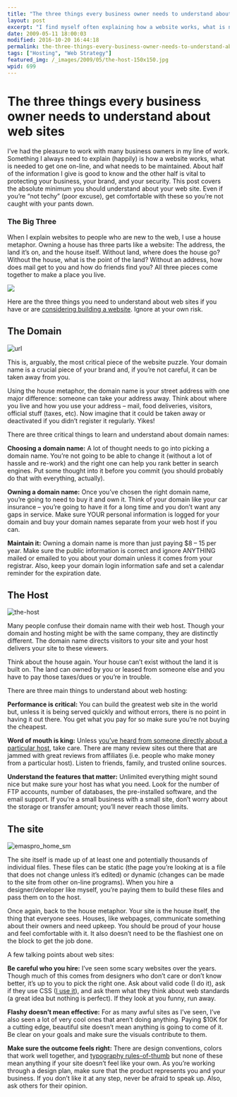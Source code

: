 ```yaml
---
title: "The three things every business owner needs to understand about web sites"
layout: post
excerpt: "I find myself often explaining how a website works, what is needed to get one on-line, and what needs to be maintained. About half of the information I give is good to know and the other half is vital to protecting your business, your brand, and your security."
date: 2009-05-11 18:00:03
modified: 2016-10-20 16:44:18
permalink: the-three-things-every-business-owner-needs-to-understand-about-web-sites/index.html
tags: ["Hosting", "Web Strategy"]
featured_img: /_images/2009/05/the-host-150x150.jpg
wpid: 699
---
```


# The three things every business owner needs to understand about web sites

I’ve had the pleasure to work with many business owners in my line of work. Something I always need to explain (happily) is how a website works, what is needed to get one on-line, and what needs to be maintained. About half of the information I give is good to know and the other half is vital to protecting your business, your brand, and your security. This post covers the absolute minimum you should understand about your web site. Even if you’re “not techy” (poor excuse), get comfortable with these so you’re not caught with your pants down.

### The Big Three

When I explain websites to people who are new to the web, I use a house metaphor. Owning a house has three parts like a website: The address, the land it’s on, and the house itself. Without land, where does the house go? Without the house, what is the point of the land? Without an address, how does mail get to you and how do friends find you? All three pieces come together to make a place you live.

![](/_images/2009/05/dale_house.jpg)

Here are the three things you need to understand about web sites if you have or are [considering building a website](/path-forward-how-josh-can-help-plans-and-approaches-building-a-new-web-site-from-scratch/). Ignore at your own risk.

The Domain
----------

![url](/_images/2009/05/url.jpg)  

This is, arguably, the most critical piece of the website puzzle. Your domain name is a crucial piece of your brand and, if you’re not careful, it can be taken away from you.

Using the house metaphor, the domain name is your street address with one major difference: someone can take your address away. Think about where you live and how you use your address – mail, food deliveries, visitors, official stuff (taxes, etc). Now imagine that it could be taken away or deactivated if you didn’t register it regularly. Yikes!

There are three critical things to learn and understand about domain names:

**Choosing a domain name:** A lot of thought needs to go into picking a domain name. You’re not going to be able to change it (without a lot of hassle and re-work) and the right one can help you rank better in search engines. Put some thought into it before you commit (you should probably do that with everything, actually).

**Owning a domain name:** Once you’ve chosen the right domain name, you’re going to need to buy it and own it. Think of your domain like your car insurance – you’re going to have it for a long time and you don’t want any gaps in service. Make sure YOUR personal information is logged for your domain and buy your domain names separate from your web host if you can.

**Maintain it:** Owning a domain name is more than just paying $8 – 15 per year. Make sure the public information is correct and ignore ANYTHING mailed or emailed to you about your domain unless it comes from your registrar. Also, keep your domain login information safe and set a calendar reminder for the expiration date.

The Host
--------

![the-host](/_images/2009/05/the-host.jpg "the-host")

Many people confuse their domain name with their web host. Though your domain and hosting might be with the same company, they are distinctly different. The domain name directs visitors to your site and your host delivers your site to these viewers.

Think about the house again. Your house can’t exist without the land it is built on. The land can owned by you or leased from someone else and you have to pay those taxes/dues or you’re in trouble.

There are three main things to understand about web hosting:

**Performance is critical:** You can build the greatest web site in the world but, unless it is being served quickly and without errors, there is no point in having it out there. You get what you pay for so make sure you’re not buying the cheapest.

**Word of mouth is king:** Unless [you’ve heard from someone directly about a particular host](/you-cant-go-wrong-with-fused-network-hosting-for-small-businesses/), take care. There are many review sites out there that are jammed with great reviews from affiliates (i.e. people who make money from a particular host). Listen to friends, family, and trusted online sources.

**Understand the features that matter:** Unlimited everything might sound nice but make sure your host has what you need. Look for the number of FTP accounts, number of databases, the pre-installed software, and the email support. If you’re a small business with a small site, don’t worry about the storage or transfer amount; you’ll never reach those limits.

The site
--------

![emaspro_home_sm](/_images/2009/05/emaspro_home_sm.jpg "emaspro_home_sm")

The site itself is made up of at least one and potentially thousands of individual files. These files can be static (the page you’re looking at is a file that does not change unless it’s edited) or dynamic (changes can be made to the site from other on-line programs). When you hire a designer/developer like myself, you’re paying them to build these files and pass them on to the host.

Once again, back to the house metaphor. Your site is the house itself, the thing that everyone sees. Houses, like webpages, communicate something about their owners and need upkeep. You should be proud of your house and feel comfortable with it. It also doesn’t need to be the flashiest one on the block to get the job done.

A few talking points about web sites:

**Be careful who you hire:** I’ve seen some scary websites over the years. Though much of this comes from designers who don’t care or don’t know better, it’s up to you to pick the right one. Ask about valid code (I do it), ask if they use CSS ([I use it](/tag/css)), and ask them what they think about web standards (a great idea but nothing is perfect). If they look at you funny, run away.

**Flashy doesn’t mean effective:** For as many awful sites as I’ve seen, I’ve also seen a lot of very cool ones that aren’t doing anything. Paying $10K for a cutting edge, beautiful site doesn’t mean anything is going to come of it. Be clear on your goals and make sure the visuals contribute to them.

**Make sure the outcome feels right:** There are design conventions, colors that work well together, and [typography rules-of-thumb](/6-steps-to-easy-typography-in-any-document/) but none of these mean anything if your site doesn’t feel like your own. As you’re working through a design plan, make sure that the product represents you and your business. If you don’t like it at any step, never be afraid to speak up. Also, ask others for their opinion.
